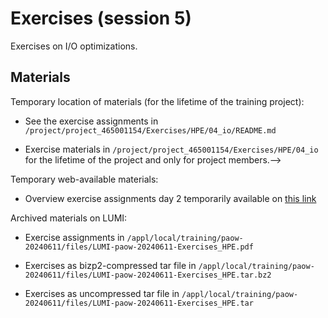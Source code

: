 # Exercises (session 5)

Exercises on I/O optimizations.

<!--
Exercises are in `Exercises/HPE/04_io`.
-->

## Materials

<!--
No materials available at the moment.
-->

Temporary location of materials (for the lifetime of the training project):

-   See the exercise assignments in
    `/project/project_465001154/Exercises/HPE/04_io/README.md`

-   Exercise materials in 
    `/project/project_465001154/Exercises/HPE/04_io` 
    for the lifetime of the project and only for project members.-->

Temporary web-available materials:

-    Overview exercise assignments day 2 temporarily available on
     [this link](https://462000265.lumidata.eu/paow-20240611/files/LUMI-paow-20240611-Exercises_HPE_Day2.pdf)


Archived materials on LUMI:

-   Exercise assignments in `/appl/local/training/paow-20240611/files/LUMI-paow-20240611-Exercises_HPE.pdf`

-   Exercises as bizp2-compressed tar file in
    `/appl/local/training/paow-20240611/files/LUMI-paow-20240611-Exercises_HPE.tar.bz2`

-   Exercises as uncompressed tar file in
    `/appl/local/training/paow-20240611/files/LUMI-paow-20240611-Exercises_HPE.tar`
